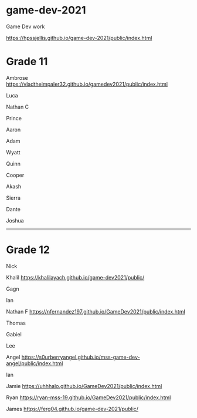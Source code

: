 # game-dev-2021
Game Dev work


https://hpssjellis.github.io/game-dev-2021/public/index.html



# Grade 11

Ambrose     https://vladtheimpaler32.github.io/gamedev2021/public/index.html


Luca


Nathan C



Prince


Aaron


Adam



Wyatt


Quinn


Cooper



Akash



Sierra


Dante


Joshua






---


# Grade 12



Nick

Khalil  https://khalilayach.github.io/game-dev2021/public/


Gagn


Ian


Nathan F    https://nfernandez197.github.io/GameDev2021/public/index.html


Thomas


Gabiel


Lee


Angel    https://s0urberryangel.github.io/mss-game-dev-angel/public/index.html


Ian



Jamie   https://uhhhalo.github.io/GameDev2021/public/index.html



Ryan   https://ryan-mss-19.github.io/GameDev2021/public/index.html


James    https://ferg04.github.io/game-dev-2021/public/



